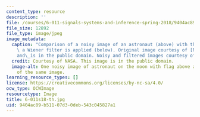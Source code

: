 ```yaml
---
content_type: resource
description: ''
file: /courses/6-011-signals-systems-and-inference-spring-2018/9404ac89b51107d30deb543c045827a1_6-011s18-th.jpg
file_size: 12892
file_type: image/jpeg
image_metadata:
  caption: "Comparison of a noisy image of an astronaut (above) with the image after\
    \ a Wiener filter is applied (below). Original image courtesy of [NASA](https://www.flickr.com/photos/nasacommons/9460192744/in/album-72157634974031758/)\_\
    and\_is in the public domain. Noisy and filtered images courtesy of OCW."
  credit: Courtesy of NASA. This image is in the public domain.
  image-alt: One noisy image of astronaut on the moon with flag above a fixed version
    of the same image.
learning_resource_types: []
license: https://creativecommons.org/licenses/by-nc-sa/4.0/
ocw_type: OCWImage
resourcetype: Image
title: 6-011s18-th.jpg
uid: 9404ac89-b511-07d3-0deb-543c045827a1
---
```

